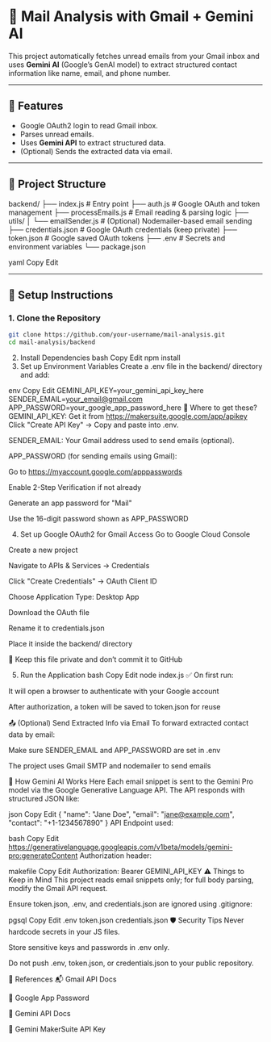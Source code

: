 # 📧 Mail Analysis with Gmail + Gemini AI

This project automatically fetches unread emails from your Gmail inbox and uses **Gemini AI** (Google’s GenAI model) to extract structured contact information like name, email, and phone number.

---

## 🔧 Features

- Google OAuth2 login to read Gmail inbox.
- Parses unread emails.
- Uses **Gemini API** to extract structured data.
- (Optional) Sends the extracted data via email.

---

## 📁 Project Structure

backend/
├── index.js # Entry point
├── auth.js # Google OAuth and token management
├── processEmails.js # Email reading & parsing logic
├── utils/
│ └── emailSender.js # (Optional) Nodemailer-based email sending
├── credentials.json # Google OAuth credentials (keep private)
├── token.json # Google saved OAuth tokens
├── .env # Secrets and environment variables
└── package.json

yaml
Copy
Edit

---

## 🚀 Setup Instructions

### 1. Clone the Repository

```bash
git clone https://github.com/your-username/mail-analysis.git
cd mail-analysis/backend
```
2. Install Dependencies
bash
Copy
Edit
npm install
3. Set up Environment Variables
Create a .env file in the backend/ directory and add:

env
Copy
Edit
GEMINI_API_KEY=your_gemini_api_key_here
SENDER_EMAIL=your_email@gmail.com
APP_PASSWORD=your_google_app_password_here
🔑 Where to get these?
GEMINI_API_KEY:
Get it from https://makersuite.google.com/app/apikey
Click "Create API Key" → Copy and paste into .env.

SENDER_EMAIL:
Your Gmail address used to send emails (optional).

APP_PASSWORD (for sending emails using Gmail):

Go to https://myaccount.google.com/apppasswords

Enable 2-Step Verification if not already

Generate an app password for "Mail"

Use the 16-digit password shown as APP_PASSWORD

4. Set up Google OAuth2 for Gmail Access
Go to Google Cloud Console

Create a new project

Navigate to APIs & Services → Credentials

Click "Create Credentials" → OAuth Client ID

Choose Application Type: Desktop App

Download the OAuth file

Rename it to credentials.json

Place it inside the backend/ directory

🔐 Keep this file private and don’t commit it to GitHub

5. Run the Application
bash
Copy
Edit
node index.js
✅ On first run:

It will open a browser to authenticate with your Google account

After authorization, a token will be saved to token.json for reuse

📤 (Optional) Send Extracted Info via Email
To forward extracted contact data by email:

Make sure SENDER_EMAIL and APP_PASSWORD are set in .env

The project uses Gmail SMTP and nodemailer to send emails

🧠 How Gemini AI Works Here
Each email snippet is sent to the Gemini Pro model via the Google Generative Language API. The API responds with structured JSON like:

json
Copy
Edit
{
  "name": "Jane Doe",
  "email": "jane@example.com",
  "contact": "+1-1234567890"
}
API Endpoint used:

bash
Copy
Edit
https://generativelanguage.googleapis.com/v1beta/models/gemini-pro:generateContent
Authorization header:

makefile
Copy
Edit
Authorization: Bearer GEMINI_API_KEY
⚠️ Things to Keep in Mind
This project reads email snippets only; for full body parsing, modify the Gmail API request.

Ensure token.json, .env, and credentials.json are ignored using .gitignore:

pgsql
Copy
Edit
.env
token.json
credentials.json
🛡️ Security Tips
Never hardcode secrets in your JS files.

Store sensitive keys and passwords in .env only.

Do not push .env, token.json, or credentials.json to your public repository.

📌 References
📬 Gmail API Docs

🔐 Google App Password

🤖 Gemini API Docs

🧪 Gemini MakerSuite API Key

